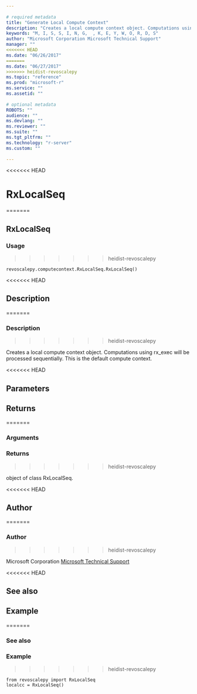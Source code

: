 ```yaml
--- 
 
# required metadata 
title: "Generate Local Compute Context" 
description: "Creates a local compute context object. Computations using rx_exec will be processed sequentially. This is the default compute context." 
keywords: "M, I, S, S, I, N, G,  , K, E, Y, W, O, R, D, S" 
author: "Microsoft Corporation Microsoft Technical Support" 
manager: "" 
<<<<<<< HEAD
ms.date: "06/26/2017" 
=======
ms.date: "06/27/2017" 
>>>>>>> heidist-revoscalepy
ms.topic: "reference" 
ms.prod: "microsoft-r" 
ms.service: "" 
ms.assetid: "" 
 
# optional metadata 
ROBOTS: "" 
audience: "" 
ms.devlang: "" 
ms.reviewer: "" 
ms.suite: "" 
ms.tgt_pltfrm: "" 
ms.technology: "r-server" 
ms.custom: "" 
 
---
```


<<<<<<< HEAD
# RxLocalSeq
=======
## RxLocalSeq


### Usage
>>>>>>> heidist-revoscalepy



```
revoscalepy.computecontext.RxLocalSeq.RxLocalSeq()
```




<<<<<<< HEAD
## Description
=======
### Description
>>>>>>> heidist-revoscalepy

Creates a local compute context object. Computations using rx_exec will be processed sequentially. This is the default compute context.


<<<<<<< HEAD
## Parameters


## Returns
=======
### Arguments


### Returns
>>>>>>> heidist-revoscalepy

object of class RxLocalSeq.


<<<<<<< HEAD
## Author
=======
### Author
>>>>>>> heidist-revoscalepy

Microsoft Corporation [Microsoft Technical Support](https://go.microsoft.com/fwlink/?LinkID=698556&clcid=0x409.md)


<<<<<<< HEAD
## See also


## Example
=======
### See also


### Example
>>>>>>> heidist-revoscalepy



```
from revoscalepy import RxLocalSeq
localcc = RxLocalSeq()
```

